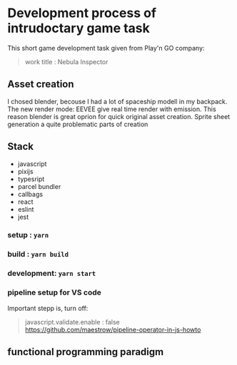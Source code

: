 # Development process of intrudoctary game task
This short game development task given from Play'n GO company: 

> work title : Nebula Inspector

## Asset creation
I chosed blender, becouse I had a lot of spaceship modell in my backpack. 
The new render mode: EEVEE give real time render with emission.
This reason blender is great oprion for quick original asset creation.
Sprite sheet generation a quite problematic parts of creation

## Stack
  - javascript  
  - pixijs
  - typesript
  - parcel bundler  
  - callbags
  - react
  - eslint
  - jest

### setup : ```yarn```
### build : ```yarn build```
### development: ```yarn start```

### pipeline setup for VS code 
Important stepp is, turn off:
> javascript.validate.enable : false <https://github.com/maestrow/pipeline-operator-in-js-howto>

## functional programming paradigm